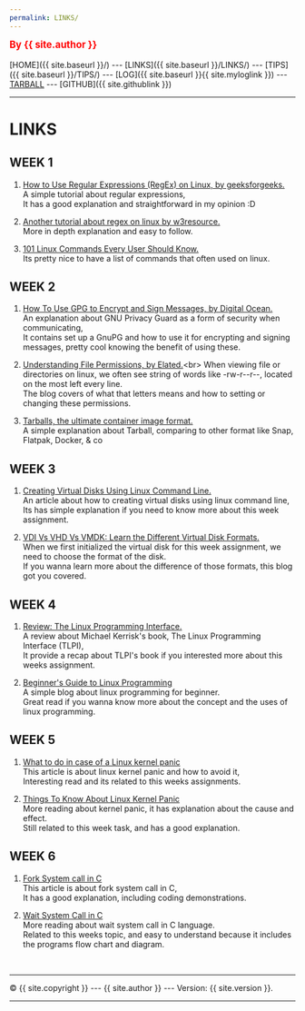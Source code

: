```yaml
---
permalink: LINKS/
---
```

<span style="color:red; font-weight:bold; font-size:larger;">By {{ site.author }}</span>
<br><br>
[HOME]({{ site.baseurl }}/) ---
[LINKS]({{ site.baseurl }}/LINKS/) ---
[TIPS]({{ site.baseurl }}/TIPS/) ---
[LOG]({{ site.baseurl }}{{ site.myloglink }}) ---
[TARBALL](SandBox/cbkadal.tar.xz) ---
[GITHUB]({{ site.githublink }})
<br>
<hr>

# LINKS

## WEEK 1

1. [How to Use Regular Expressions (RegEx) on Linux, by geeksforgeeks.](https://www.geeksforgeeks.org/how-to-use-regular-expressions-regex-on-linux/)<br>
A simple tutorial about regular expressions,<br>
It has a good explanation and straightforward in my opinion :D<br>

2. [Another tutorial about regex on linux by w3resource.](https://www.w3resource.com/linux-system-administration/regular-expressions.php)<br>
More in depth explanation and easy to follow.<br>

3. [101 Linux Commands Every User Should Know.](https://linuxhint.com/101-linux-commands/)<br>
Its pretty nice to have a list of commands that often used on linux.<br>

## WEEK 2

1. [How To Use GPG to Encrypt and Sign Messages, by Digital Ocean.](https://www.digitalocean.com/community/tutorials/how-to-use-gpg-to-encrypt-and-sign-messages)<br>
An explanation about GNU Privacy Guard as a form of security when communicating,<br>
It contains set up a GnuPG and how to use it for encrypting and signing messages, pretty cool knowing the benefit of using these.<br>

2. [Understanding File Permissions, by Elated.](https://www.elated.com/understanding-permissions/#:~:text=drwxr%2Dxr%2Dx,group%20and%20for%20other%20users.)<br>
When viewing file or directories on linux, we often see string of words like -rw-r--r--, located on the most left every line.<br>
The blog covers of what that letters means and how to setting or changing these permissions.<br>

3. [Tarballs, the ultimate container image format.](https://guix.gnu.org/blog/2018/tarballs-the-ultimate-container-image-format/)<br>
A simple explanation about Tarball, comparing to other format like  Snap, Flatpak, Docker, & co<br>

## WEEK 3

1. [Creating Virtual Disks Using Linux Command Line.](https://www.linuxandubuntu.com/home/creating-virtual-disks-using-linux-command-line)<br>
An article about how to creating virtual disks using linux command line,<br>
Its has simple explanation if you need to know more about this week assignment.<br>

2. [VDI Vs VHD Vs VMDK: Learn the Different Virtual Disk Formats.](https://www.parallels.com/blogs/ras/vdi-vs-vhd-vs-vmdk/)<br>
When we first initialized the virtual disk for this week assignment, we need to choose the format of the disk.<br>
If you wanna learn more about the difference of those formats, this blog got you covered.<br>

## WEEK 4

1. [Review: The Linux Programming Interface.](https://lwn.net/Articles/423417/)<br>
A review about Michael Kerrisk's book, The Linux Programming Interface (TLPI),<br>
It provide a recap about TLPI's book if you interested more about this weeks assignment.<br>

2. [Beginner's Guide to Linux Programming](https://www.simplilearn.com/linux-programming-for-beginners-article)<br>
A simple blog about linux programming for beginner.<br>
Great read if you wanna know more about the concept and the uses of linux programming.<br>

## WEEK 5

1. [What to do in case of a Linux kernel panic](https://www.redhat.com/sysadmin/linux-kernel-panic)<br>
This article is about linux kernel panic and how to avoid it,<br>
Interesting read and its related to this weeks assignments.<br>

2. [Things To Know About Linux Kernel Panic](https://www.linuxandubuntu.com/home/things-to-know-about-linux-kernel-panic)<br>
More reading about kernel panic, it has explanation about the cause and effect.<br>
Still related to this week task, and has a good explanation.<br>

## WEEK 6

1. [Fork System call in C](https://www.geeksforgeeks.org/fork-system-call/)<br>
This article is about fork system call in C,<br>
It has a good explanation, including coding demonstrations.<br>

2. [Wait System Call in C](https://www.linuxandubuntu.com/home/things-to-know-about-linux-kernel-panic)<br>
More reading about wait system call in C language.<br>
Related to this weeks topic, and easy to understand because it includes the programs flow chart and diagram.<br>


<br>
<hr>
&copy; {{ site.copyright }} --- {{ site.author }} --- Version: {{ site.version }}.
<hr>
<br>
